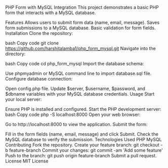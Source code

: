 PHP Form with MySQL Integration
This project demonstrates a basic PHP form that interacts with a MySQL database.

Features
Allows users to submit form data (name, email, message).
Saves form submissions to a MySQL database.
Basic validation for form fields.
Installation
Clone the repository:

bash
Copy code
git clone https://github.com/harshitalamba1/php_form_mysql.git
Navigate into the directory:

bash
Copy code
cd php_form_mysql
Import the database schema:

Use phpmyadmin or MySQL command line to import database.sql file.
Configure database connection:

Open config.php file.
Update $server, $username, $password, and $dbname variables with your MySQL database credentials.
Usage
Start your local server:

Ensure PHP is installed and configured.
Start the PHP development server:
bash
Copy code
php -S localhost:8000
Open your web browser:

Go to http://localhost:8000 to view the application.
Submit the form:

Fill in the form fields (name, email, message) and click Submit.
Check the MySQL database to verify the submission.
Technologies Used
PHP
MySQL
Contributing
Fork the repository.
Create your feature branch: git checkout -b feature-branch
Commit your changes: git commit -am 'Add some feature'
Push to the branch: git push origin feature-branch
Submit a pull request.
License
MIT License

